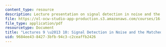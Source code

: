 ```yaml
---
content_type: resource
description: Lecture presentation on signal detection in noise and the matched filter.
file: https://ol-ocw-studio-app-production.s3.amazonaws.com/courses/16-36-communication-systems-engineering-spring-2009/9684ee4384273bfb94c3c2ceaffb2426_MIT16_36s09_lec09_10.pdf
file_type: application/pdf
resourcetype: Document
title: "Lectures 9 \u2013 10: Signal Detection in Noise and the Matched Filter"
uid: 9684ee43-8427-3bfb-94c3-c2ceaffb2426
---
```


